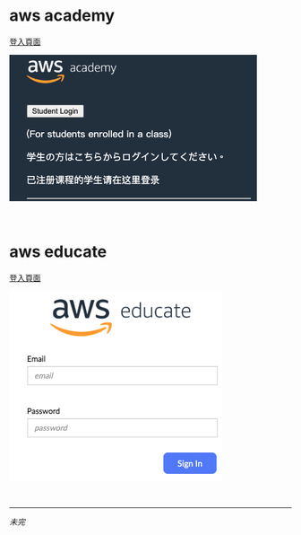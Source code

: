 # aws academy

[登入頁面](https://www.awsacademy.com/vforcesite/LMS_Login)

![](images/img_01.png)

<br>

# aws educate

[登入頁面](https://www.awseducate.com/signin/SiteLogin?language=en_US)

![](images/img_02.png)

<br>

___

_未完_
